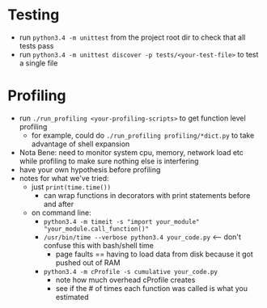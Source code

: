 Testing
=======
- run `python3.4 -m unittest` from the project root dir to check that all tests pass
- run `python3.4 -m unittest discover -p tests/<your-test-file>` to test a single file

Profiling
=========
- run `./run_profiling <your-profiling-scripts>` to get function level profiling
	- for example, could do `./run_profiling profiling/*dict.py` to take advantage of shell expansion
- Nota Bene: need to monitor system cpu, memory, network load etc while profiling to make sure nothing else is interfering
- have your own hypothesis before profiling
- notes for what we've tried:
	- just `print(time.time())`
		- can wrap functions in decorators with print statements before and after
	- on command line:
		- `python3.4 -m timeit -s "import your_module" "your_module.call_function()"`
		- `/usr/bin/time --verbose python3.4 your_code.py`   <-- don't confuse this with bash/shell time
			- page faults == having to load data from disk because it got pushed out of RAM
		- `python3.4 -m cProfile -s cumulative your_code.py`
			- note how much overhead cProfile creates
			- see if the # of times each function was called is what you estimated
